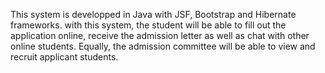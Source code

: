 This system is developped in Java with JSF, Bootstrap and Hibernate frameworks.
with this system, the student will be able to fill out the application online, receive the admission letter as well as chat with other online students. 
Equally, the admission committee will be able to view and recruit applicant students.

